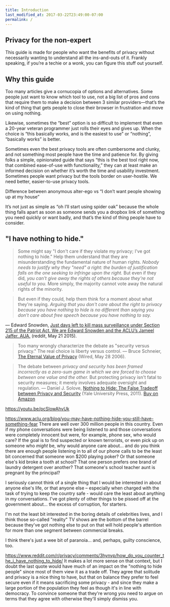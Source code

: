 ```yaml
---
title: Introduction
last_modified_at: 2017-03-22T23:49:00-07:00
permalink: /
---
```


## Privacy for the non-expert

This guide is made for people who want the benefits of privacy without necessarily wanting to understand all the ins-and-outs of it. Frankly speaking, if you’re a techie or a wonk, you can figure this stuff out yourself.

## Why this guide

Too many articles give a cornucopia of options and alternatives. Some people just want to know which tool to use, not a big list of pros and cons that require them to make a decision between 3 similar providers—that’s the kind of thing that gets people to close their browser in frustration and move on using nothing.

Likewise, sometimes the “best” option is so difficult to implement that even a 20-year veteran programmer just rolls their eyes and gives up. When the choice is “this basically works, and is the easiest to use” or “nothing”, “basically works” is better.

Sometimes even the best privacy tools are often cumbersome and clunky, and not something most people have the time and patience for. By giving folks a simple, opinionated guide that says “this is the best tool right now, that combined ease-of-use with functionality,” they can at least make an informed decision on whether it’s worth the time and usability investment. Sometimes people want privacy but the tools border on user-hostile. We need better, easier-to-use privacy tools.

Difference between anonymous alter-ego vs “I don’t want people showing up at my house”

It’s not just as simple as “oh I’ll start using spider oak” because the whole thing falls apart as soon as someone sends you a dropbox link of something you need quickly or want badly, and that’s the kind of thing people have to consider.



## "I have nothing to hide."

> Some might say "I don't care if they violate my privacy; I've got nothing to hide." Help them understand that they are misunderstanding the fundamental nature of human rights. *Nobody needs to justify why they "need" a right: the burden of justification falls on the one seeking to infringe upon the right.* But even if they did, *you can't give away the rights of others because they're not useful to you.* More simply, the majority cannot vote away the natural rights of the minority.

> But even if they could, help them think for a moment about what they're saying. *Arguing that you don't care about the right to privacy because you have nothing to hide is no different than saying you don't care about free speech because you have nothing to say.*

— Edward Snowden, [Just days left to kill mass surveillance under Section 215 of the Patriot Act. We are Edward Snowden and the ACLU’s Jameel Jaffer. AUA.](https://www.reddit.com/r/IAmA/comments/36ru89/just_days_left_to_kill_mass_surveillance_under/crglgh2/) (reddit, May 21 2015).

> Too many wrongly characterize the debate as "security versus privacy." The real choice is liberty versus control.
— Bruce Schneier, [The Eternal Value of Privacy](https://www.schneier.com/essays/archives/2006/05/the_eternal_value_of.html) (Wired, May 28 2006).

> The debate between *privacy and security has been framed incorrectly as a zero-sum game in which we are forced to choose between one value and the other.* But protecting privacy isn't fatal to security measures; it merely involves adequate oversight and regulation.
— Daniel J. Solove, [Nothing to Hide: The False Tradeoff between Privacy and Security](http://scholarship.law.gwu.edu/faculty_publications/937/) (Yale University Press, 2011). [Buy on Amazon](https://www.amazon.com/Nothing-Hide-Tradeoff-between-Security/dp/0300172338/)



https://youtu.be/pcSlowAhvUk

https://www.aclu.org/blog/you-may-have-nothing-hide-you-still-have-something-fear
There are well over 300 million people in this country. Even if my phone conversations were being listened to and those conversations were completely innocent but were, for example, phone sex, who would care? If the goal is to find suspected or known terrorists, or even pick up on someone who *might* be, why would anyone care about... and do you think there are enough people listening in to all of our phone calls to be the least bit concerned that someone won $200 playing poker? Or that someone else's kid broke a tooth at school? That one person prefers one brand of laundry detergent over another? That someone's school teacher aunt is pregnant by the principal?

I seriously cannot think of a single thing that I would be interested in about anyone else's life, or that anyone else – especially when charged with the task of trying to keep the country safe - would care the least about anything in my conversations. I've got plenty of other things to be pissed off at the government about... the excess of corruption, for starters.

I'm not the least bit interested in the boring details of celebrities lives, and I think those so-called "reality" TV shows are the bottom of the barrel because they've got nothing else to put on that will hold people's attention for more than one segment between commercial breaks.

I think there's just a wee bit of paranoia... and, perhaps, guilty conscience, too.

https://www.reddit.com/r/privacy/comments/3hynvp/how_do_you_counter_the_i_have_nothing_to_hide/
It makes a lot more sense on that context, but I doubt the last quote would have much of an impact on the "nothing to hide people" since most of them view it as a trade off.
They agree that solitude and privacy is a nice thing to have, but that on balance they prefer to feel secure even if it means sacrificing some privacy - and since they make a large portion of the population they feel as though it's in line with democracy.
To convince someone that they're wrong you need to argue on terms that they agree with otherwise they'll simply dismiss you.
